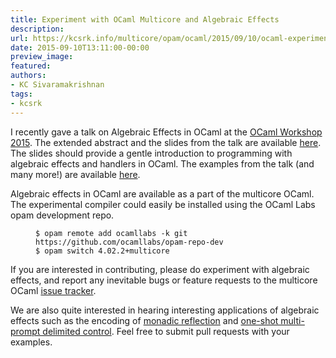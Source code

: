 ```yaml
---
title: Experiment with OCaml Multicore and Algebraic Effects
description:
url: https://kcsrk.info/multicore/opam/ocaml/2015/09/10/ocaml-experimental-compilers/
date: 2015-09-10T13:11:00-00:00
preview_image:
featured:
authors:
- KC Sivaramakrishnan
tags:
- kcsrk
---
```


<p>I recently gave a talk on Algebraic Effects in OCaml at the <a href="https://ocaml.org/meetings/ocaml/2015/">OCaml Workshop
2015</a>. The extended abstract and the
slides from the talk are available <a href="http://kcsrk.info/#ocaml15">here</a>. The slides
should provide a gentle introduction to programming with algebraic effects and
handlers in OCaml. The examples from the talk (and many more!) are available
<a href="https://github.com/kayceesrk/ocaml-eff-example">here</a>.</p>



<p>Algebraic effects in OCaml are available as a part of the multicore OCaml. The
experimental compiler could easily be installed using the OCaml Labs opam
development repo.</p>

<figure class="highlight"><pre><code class="language-bash" data-lang="bash"><span class="nv">$ </span>opam remote add ocamllabs <span class="nt">-k</span> git https://github.com/ocamllabs/opam-repo-dev
<span class="nv">$ </span>opam switch 4.02.2+multicore</code></pre></figure>

<p>If you are interested in contributing, please do experiment with algebraic
effects, and report any inevitable bugs or feature requests to the multicore
OCaml <a href="https://github.com/ocamllabs/ocaml-multicore/issues">issue tracker</a>.</p>

<p>We are also quite interested in hearing interesting applications of algebraic
effects such as the encoding of <a href="https://github.com/kayceesrk/ocaml-eff-example/blob/master/reify_reflect.ml">monadic
reflection</a>
and <a href="https://github.com/kayceesrk/ocaml-eff-example/blob/master/delimcc.ml">one-shot multi-prompt delimited
control</a>.
Feel free to submit pull requests with your examples.</p>

